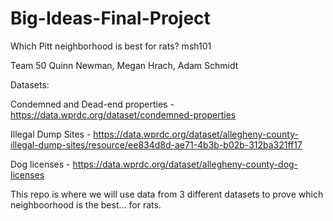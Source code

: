 # Big-Ideas-Final-Project
Which Pitt neighborhood is best for rats? msh101

Team 50
Quinn Newman, Megan Hrach, Adam Schmidt

Datasets:

Condemned and Dead-end properties - https://data.wprdc.org/dataset/condemned-properties

Illegal Dump Sites - https://data.wprdc.org/dataset/allegheny-county-illegal-dump-sites/resource/ee834d8d-ae71-4b3b-b02b-312ba321ff17

Dog licenses - https://data.wprdc.org/dataset/allegheny-county-dog-licenses

This repo is where we will use data from 3 different datasets to prove which neighboorhood is the best... for rats. 
